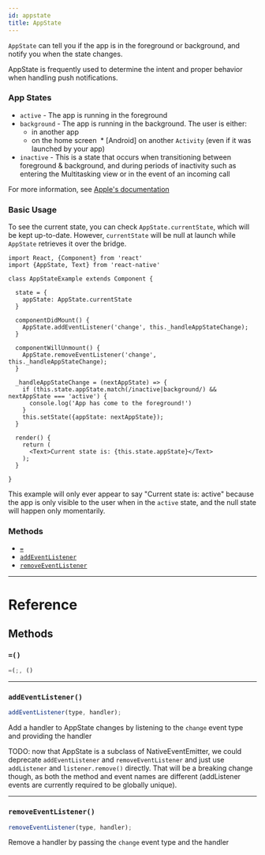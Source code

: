 ```yaml
---
id: appstate
title: AppState
---
```


`AppState` can tell you if the app is in the foreground or background, and notify you when the state changes.

AppState is frequently used to determine the intent and proper behavior when handling push notifications.

### App States

* `active` - The app is running in the foreground
* `background` - The app is running in the background. The user is either:
  * in another app
  * on the home screen
  * [Android] on another `Activity` (even if it was launched by your app)
* `inactive` - This is a state that occurs when transitioning between foreground & background, and during periods of inactivity such as entering the Multitasking view or in the event of an incoming call

For more information, see [Apple's documentation](https://developer.apple.com/library/ios/documentation/iPhone/Conceptual/iPhoneOSProgrammingGuide/TheAppLifeCycle/TheAppLifeCycle.html)

### Basic Usage

To see the current state, you can check `AppState.currentState`, which will be kept up-to-date. However, `currentState` will be null at launch while `AppState` retrieves it over the bridge.

```
import React, {Component} from 'react'
import {AppState, Text} from 'react-native'

class AppStateExample extends Component {

  state = {
    appState: AppState.currentState
  }

  componentDidMount() {
    AppState.addEventListener('change', this._handleAppStateChange);
  }

  componentWillUnmount() {
    AppState.removeEventListener('change', this._handleAppStateChange);
  }

  _handleAppStateChange = (nextAppState) => {
    if (this.state.appState.match(/inactive|background/) && nextAppState === 'active') {
      console.log('App has come to the foreground!')
    }
    this.setState({appState: nextAppState});
  }

  render() {
    return (
      <Text>Current state is: {this.state.appState}</Text>
    );
  }

}
```

This example will only ever appear to say "Current state is: active" because the app is only visible to the user when in the `active` state, and the null state will happen only momentarily.

### Methods

* [`=`](appstate.md#)
* [`addEventListener`](appstate.md#addeventlistener)
* [`removeEventListener`](appstate.md#removeeventlistener)

---

# Reference

## Methods

### `=()`

```javascript
=(;, ()
```

---

### `addEventListener()`

```javascript
addEventListener(type, handler);
```

Add a handler to AppState changes by listening to the `change` event type and providing the handler

TODO: now that AppState is a subclass of NativeEventEmitter, we could deprecate `addEventListener` and `removeEventListener` and just use `addListener` and `listener.remove()` directly. That will be a breaking change though, as both the method and event names are different (addListener events are currently required to be globally unique).

---

### `removeEventListener()`

```javascript
removeEventListener(type, handler);
```

Remove a handler by passing the `change` event type and the handler
